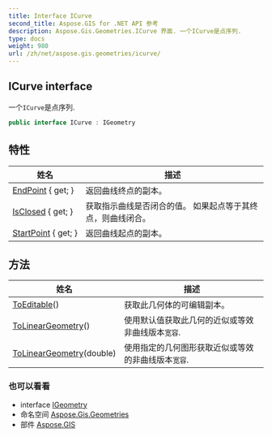```yaml
---
title: Interface ICurve
second_title: Aspose.GIS for .NET API 参考
description: Aspose.Gis.Geometries.ICurve 界面. 一个ICurve是点序列.
type: docs
weight: 980
url: /zh/net/aspose.gis.geometries/icurve/
---
```

## ICurve interface

一个`ICurve`是点序列.

```csharp
public interface ICurve : IGeometry
```

## 特性

| 姓名 | 描述 |
| --- | --- |
| [EndPoint](../../aspose.gis.geometries/icurve/endpoint/) { get; } | 返回曲线终点的副本。 |
| [IsClosed](../../aspose.gis.geometries/icurve/isclosed/) { get; } | 获取指示曲线是否闭合的值。 如果起点等于其终点，则曲线闭合。 |
| [StartPoint](../../aspose.gis.geometries/icurve/startpoint/) { get; } | 返回曲线起点的副本。 |

## 方法

| 姓名 | 描述 |
| --- | --- |
| [ToEditable](../../aspose.gis.geometries/icurve/toeditable/)() | 获取此几何体的可编辑副本。 |
| [ToLinearGeometry](../../aspose.gis.geometries/icurve/tolineargeometry/#tolineargeometry)() | 使用默认值获取此几何的近似或等效非曲线版本`宽容`. |
| [ToLinearGeometry](../../aspose.gis.geometries/icurve/tolineargeometry/#tolineargeometry_1)(double) | 使用指定的几何图形获取近似或等效的非曲线版本`宽容`. |

### 也可以看看

* interface [IGeometry](../igeometry/)
* 命名空间 [Aspose.Gis.Geometries](../../aspose.gis.geometries/)
* 部件 [Aspose.GIS](../../)


